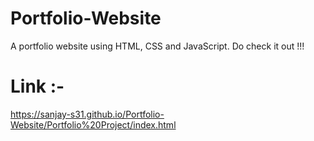 # Portfolio-Website
A portfolio website using HTML, CSS and JavaScript. Do check it out !!!

# Link :- 
https://sanjay-s31.github.io/Portfolio-Website/Portfolio%20Project/index.html
